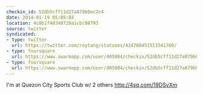 ```yaml
---
checkin_id: 52db5cff11d27a879b0ec2c4
date: 2014-01-19 05:05:03
location: 4c0b1f40340720a1cbc08793
source: twitter
syndicated:
- type: twitter
  url: https://twitter.com/roytang/statuses/424769451511541760/
- type: foursquare
  url: https://www.swarmapp.com/user/405004/checkin/52db5cff11d27a879b0ec2c4?s=wymUDJghIF__1GQMEYcgVt0xlIM&ref=tw
- type: foursquare
  url: https://www.swarmapp.com/user/405004/checkin/52db5cff11d27a879b0ec2c4?s=wymUDJghIF__1GQMEYcgVt0xlIM&ref=tw
---
```


I'm at Quezon City Sports Club w/ 2 others http://4sq.com/19DSvXm